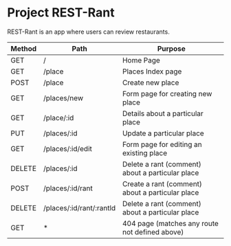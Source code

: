 # Project REST-Rant

REST-Rant is an app where users can review restaurants.

| Method        | Path              | Purpose          |
| ------------- | -------------     | -------------    |
| GET           |  /                | Home Page        |
| GET           |  /place           | Places Index page|
| POST          |  /place           | Create new place |
| GET           |  /places/new      | Form page for creating new place|
| GET           |  /place/:id       | Details about a particular place|
| PUT           |  /places/:id      | Update a particular place|
| GET           |  /places/:id/edit | Form page for editing an existing place|
| DELETE        |  /places/:id      | Delete a rant (comment) about a particular place|
| POST          |  /places/:id/rant | Create a rant (comment) about a particular place|
| DELETE        |  /places/:id/rant/:rantld| Delete a rant (comment) about a particular place|
| GET           |  *                | 404 page (matches any route not defined above)|